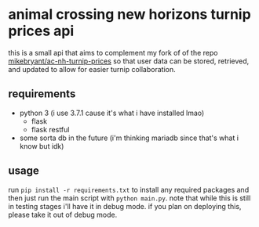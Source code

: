 # animal crossing new horizons turnip prices api

this is a small api that aims to complement my fork of of the repo [mikebryant/ac-nh-turnip-prices](https://github.com/mikebryant/ac-nh-turnip-prices) so that user data can be stored, retrieved, and updated to allow for easier turnip collaboration.

## requirements
- python 3 (i use 3.7.1 cause it's what i have installed lmao)
  - flask
  - flask restful
- some sorta db in the future (i'm thinking mariadb since that's what i know but idk)

## usage

run `pip install -r requirements.txt` to install any required packages and then just run the main script with `python main.py`. note that while this is still in testing stages i'll have it in debug mode. if you plan on deploying this, please take it out of debug mode.